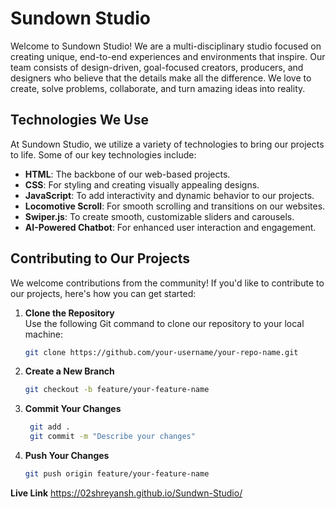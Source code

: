 # Sundown Studio

Welcome to Sundown Studio! We are a multi-disciplinary studio focused on creating unique, end-to-end experiences and environments that inspire. Our team consists of design-driven, goal-focused creators, producers, and designers who believe that the details make all the difference. We love to create, solve problems, collaborate, and turn amazing ideas into reality.

## Technologies We Use

At Sundown Studio, we utilize a variety of technologies to bring our projects to life. Some of our key technologies include:

- **HTML**: The backbone of our web-based projects.
- **CSS**: For styling and creating visually appealing designs.
- **JavaScript**: To add interactivity and dynamic behavior to our projects.
- **Locomotive Scroll**: For smooth scrolling and transitions on our websites.
- **Swiper.js**: To create smooth, customizable sliders and carousels.
- **AI-Powered Chatbot**: For enhanced user interaction and engagement.

## Contributing to Our Projects

We welcome contributions from the community! If you'd like to contribute to our projects, here's how you can get started:

1. **Clone the Repository**  
   Use the following Git command to clone our repository to your local machine:
   ```bash
   git clone https://github.com/your-username/your-repo-name.git
2. **Create a New Branch**
    ```bash
    git checkout -b feature/your-feature-name
4. **Commit Your Changes**
   ```bash
    git add .
    git commit -m "Describe your changes"
5. **Push Your Changes**

    ```bash
    git push origin feature/your-feature-name

**Live Link**
  https://02shreyansh.github.io/Sundwn-Studio/





